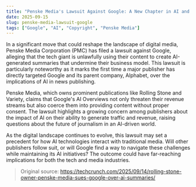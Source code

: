 ```yaml
---
title: "Penske Media's Lawsuit Against Google: A New Chapter in AI and Copyright"
date: 2025-09-15
slug: penske-media-lawsuit-google
tags: ["Google", "AI", "Copyright", "Penske Media"]
---
```


In a significant move that could reshape the landscape of digital media, Penske Media Corporation (PMC) has filed a lawsuit against Google, alleging that the tech giant is unlawfully using their content to create AI-generated summaries that undermine their business model. This lawsuit is particularly noteworthy as it marks the first time a major publisher has directly targeted Google and its parent company, Alphabet, over the implications of AI in news publishing.

Penske Media, which owns prominent publications like Rolling Stone and Variety, claims that Google's AI Overviews not only threaten their revenue streams but also coerce them into providing content without proper consent. The lawsuit highlights a growing concern among publishers about the impact of AI on their ability to generate traffic and revenue, raising questions about the future of journalism in an AI-driven world.

As the digital landscape continues to evolve, this lawsuit may set a precedent for how AI technologies interact with traditional media. Will other publishers follow suit, or will Google find a way to navigate these challenges while maintaining its AI initiatives? The outcome could have far-reaching implications for both the tech and media industries.
> Original source: https://techcrunch.com/2025/09/14/rolling-stone-owner-penske-media-sues-google-over-ai-summaries/